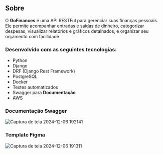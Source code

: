 ## Sobre
O <b>GoFinances</b> é uma API RESTFul para gerenciar suas finanças pessoais. Ele permite acompanhar entradas e saídas de dinheiro, categorizar despesas, visualizar relatórios e gráficos detalhados, e organizar seu orçamento com facilidade.

### Desenvolvido com as seguintes tecnologias:
- Python
- Django
- DRF (Django Rest Framework)
- PostgreSQL
- Docker
- Testes automatizados
- Swagger para **Documentação**
- AWS

### Documentação Swagger
![Captura de tela 2024-12-06 192141](https://github.com/user-attachments/assets/f3fdc524-afa5-43d3-8a42-784bb5fe0ab8)

### Template Figma
![Captura de tela 2024-12-06 191311](https://github.com/user-attachments/assets/ae6201cd-1f66-430a-9883-eea6385416b6)
